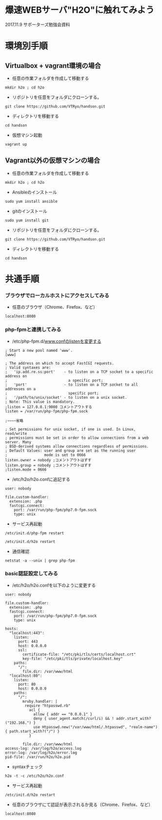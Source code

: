 # 爆速WEBサーバ"H2O"に触れてみよう
2017.11.9 サポーターズ勉強会資料

# 環境別手順

## Virtualbox + vagrant環境の場合

* 任意の作業フォルダを作成して移動する

`mkdir h2o ; cd h2o`

* リポジトリを任意をフォルダにクローンする。

`git clone https://github.com/VTRyo/handson.git`

* ディレクトリを移動する

`cd handson`

* 仮想マシン起動

`vagrant up`

## Vagrant以外の仮想マシンの場合

* 任意の作業フォルダを作成して移動する

`mkdir h2o ; cd h2o`

* Ansibleのインストール

`sudo yum install ansible`

* gitのインストール

`sudo yum install git`

* リポジトリを任意をフォルダにクローンする。

`git clone https://github.com/VTRyo/handson.git`

* ディレクトリを移動する

`cd handson`

# 共通手順

### ブラウザでローカルホストにアクセスしてみる

* 任意のブラウザ（Chrome、Firefox、など）

`localhost:8080`

### php-fpmと連携してみる

* /etc/php-fpm.d/www.confのlistenを変更する

```
; Start a new pool named 'www'.
[www]

; The address on which to accept FastCGI requests.
; Valid syntaxes are:
;   'ip.add.re.ss:port'    - to listen on a TCP socket to a specific address on
;                            a specific port;
;   'port'                 - to listen on a TCP socket to all addresses on a
;                            specific port;
;   '/path/to/unix/socket' - to listen on a unix socket.
; Note: This value is mandatory.
;listen = 127.0.0.1:9000 コメントアウトする
listen = /var/run/php-fpm/php-fpm.sock

;~~~~省略

; Set permissions for unix socket, if one is used. In Linux, read/write
; permissions must be set in order to allow connections from a web server. Many
; BSD-derived systems allow connections regardless of permissions.
; Default Values: user and group are set as the running user
;                 mode is set to 0666
listen.owner = nobody ;コメントアウトはずす
listen.group = nobody ;コメントアウトはずす
;listen.mode = 0666
```

* /etc/h2o/h2o.confに追記する

```
user: nobody

file.custom-handler:
  extension: .php
  fastcgi.connect:
    port: /var/run/php-fpm/php7.0-fpm.sock
    type: unix
```

* サービス再起動

`/etc/init.d/php-fpm restart`

`/etc/init.d/h2o restart`

* 通信確認

`netstat -a --unix | grep php-fpm`

### basic認証設定してみる

* /etc/h2o/h2o.confを以下のように変更する

```
user: nobody

file.custom-handler:
  extension: .php
  fastcgi.connect:
    port: /var/run/php-fpm/php7.0-fpm.sock
    type: unix

hosts:
  "localhost:443":
    listen:
      port: 443
      host: 0.0.0.0
      ssl:
        certificate-file: "/etc/pki/tls/certs/localhost.crt"
        key-file: "/etc/pki/tls/private/localhost.key"
    paths:
      "/":
        file.dir: /var/www/html
  "localhost:80":
    listen:
      port: 80
      host: 0.0.0.0
    paths:
      "/":
        mruby.handler: |
         require "htpasswd.rb"
           acl {
             allow { addr == "0.0.0.1" }
             deny { user_agent.match(/curl/i) && ! addr.start_with?("192.168.") }
             use Htpasswd.new("/var/www/html/.htpasswd", "realm-name") { path.start_with?("/") }
           }

        file.dir: /var/www/html
access-log: /var/log/h2o/access.log
error-log: /var/log/h2o/error.log
pid-file: /var/run/h2o/h2o.pid
```

* syntaxチェック

`h2o -t -c /etc/h2o/h2o.conf`

* サービス再起動

`/etc/init.d/h2o restart`

* 任意のブラウザにて認証が表示されるか見る（Chrome、Firefox、など）

`localhost:8080`
